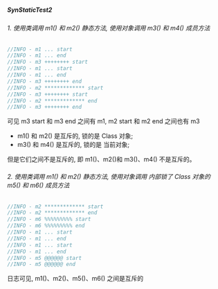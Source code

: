 
##### SynStaticTest2

###### 1. 使用类调用 m1() 和 m2() 静态方法, 使用对象调用 m3() 和 m4() 成员方法

```java
//INFO - m1 ... start
//INFO - m1 ... end
//INFO - m3 ++++++++ start
//INFO - m1 ... start
//INFO - m1 ... end
//INFO - m3 ++++++++ end
//INFO - m2 ************* start
//INFO - m3 ++++++++ start
//INFO - m2 ************* end
//INFO - m3 ++++++++ end
```

可见 m3 start 和 m3 end 之间有 m1, m2 start 和 m2 end 之间也有 m3

* m1() 和 m2() 是互斥的, 锁的是 Class 对象;
* m3() 和 m4() 是互斥的, 锁的是 当前对象;

但是它们之间不是互斥的, 即 m1()、m2()和 m3()、m4() 不是互斥的。

###### 2. 使用类调用 m1() 和 m2() 静态方法, 使用对象调用 内部锁了 Class 对象的 m5() 和 m6() 成员方法

```java
//INFO - m2 ************* start
//INFO - m2 ************* end
//INFO - m6 %%%%%%%%% start
//INFO - m6 %%%%%%%%% end
//INFO - m1 ... start
//INFO - m1 ... end
//INFO - m1 ... start
//INFO - m1 ... end
//INFO - m5 @@@@@@ start
//INFO - m5 @@@@@@ end
```

日志可见, m1()、m2()、m5()、m6() 之间是互斥的
